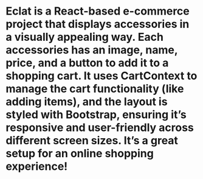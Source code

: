 # Eclat is a React-based e-commerce project  that displays accessories in a visually appealing way. Each accessories has an image, name, price, and a button to add it to a shopping cart. It uses CartContext to manage the cart functionality (like adding items), and the layout is styled with Bootstrap, ensuring it’s responsive and user-friendly across different screen sizes. It’s a great setup for an online shopping experience!
